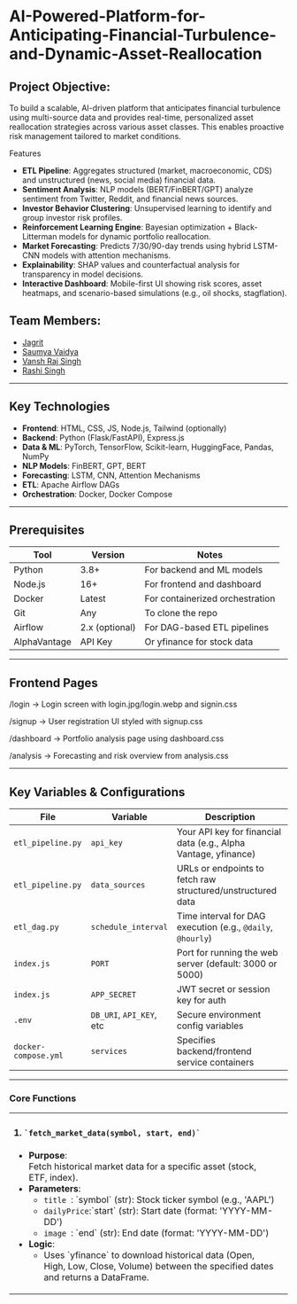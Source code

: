 # AI-Powered-Platform-for-Anticipating-Financial-Turbulence-and-Dynamic-Asset-Reallocation
## Project Objective: 
To build a scalable, AI-driven platform that anticipates financial turbulence using multi-source data and provides real-time, personalized asset reallocation strategies across various asset classes. This enables proactive risk management tailored to market conditions.


Features
- **ETL Pipeline**: Aggregates structured (market, macroeconomic, CDS) and unstructured (news, social media) financial data.
- **Sentiment Analysis**: NLP models (BERT/FinBERT/GPT) analyze sentiment from Twitter, Reddit, and financial news sources.
- **Investor Behavior Clustering**: Unsupervised learning to identify and group investor risk profiles.
- **Reinforcement Learning Engine**: Bayesian optimization + Black-Litterman models for dynamic portfolio reallocation.
- **Market Forecasting**: Predicts 7/30/90-day trends using hybrid LSTM-CNN models with attention mechanisms.
- **Explainability**: SHAP values and counterfactual analysis for transparency in model decisions.
- **Interactive Dashboard**: Mobile-first UI showing risk scores, asset heatmaps, and scenario-based simulations (e.g., oil shocks, stagflation).
 
## Team Members:
- [Jagrit](https://github.com/idJagrit)
- [Saumya Vaidya](https://github.com/samthedoctor)
- [Vansh Raj Singh](https://github.com/vanshraj07)
- [Rashi Singh](https://github.com/RashiS26)

---
##  Key Technologies

- **Frontend**: HTML, CSS, JS, Node.js, Tailwind (optionally)
- **Backend**: Python (Flask/FastAPI), Express.js
- **Data & ML**: PyTorch, TensorFlow, Scikit-learn, HuggingFace, Pandas, NumPy
- **NLP Models**: FinBERT, GPT, BERT
- **Forecasting**: LSTM, CNN, Attention Mechanisms
- **ETL**: Apache Airflow DAGs
- **Orchestration**: Docker, Docker Compose

---
## Prerequisites

| Tool         | Version         | Notes                             |
|--------------|------------------|------------------------------------|
| Python       | 3.8+             | For backend and ML models          |
| Node.js      | 16+              | For frontend and dashboard         |
| Docker       | Latest           | For containerized orchestration    |
| Git          | Any              | To clone the repo                  |
| Airflow      | 2.x (optional)   | For DAG-based ETL pipelines        |
| AlphaVantage | API Key          | Or yfinance for stock data         |

---
## Frontend Pages
/login → Login screen with login.jpg/login.webp and signin.css

/signup → User registration UI styled with signup.css

/dashboard → Portfolio analysis page using dashboard.css

/analysis → Forecasting and risk overview from analysis.css

---


##  Key Variables & Configurations

| File                | Variable                 | Description                                                   |
|---------------------|--------------------------|---------------------------------------------------------------|
| `etl_pipeline.py`   | `api_key`                | Your API key for financial data (e.g., Alpha Vantage, yfinance) |
| `etl_pipeline.py`   | `data_sources`           | URLs or endpoints to fetch raw structured/unstructured data   |
| `etl_dag.py`        | `schedule_interval`      | Time interval for DAG execution (e.g., `@daily`, `@hourly`)   |
| `index.js`          | `PORT`                   | Port for running the web server (default: 3000 or 5000)       |
| `index.js`          | `APP_SECRET`             | JWT secret or session key for auth                            |
| `.env`              | `DB_URI`, `API_KEY`, etc | Secure environment config variables                           |
| `docker-compose.yml`| `services`               | Specifies backend/frontend service containers                 |

---

### Core Functions
<table>
  <tr>
    <td style ="width: 50%; vertical-align: top; padding-right: 20px;">
      <h4>1. <code>`fetch_market_data(symbol, start, end)`</code></h4>
      <ul>
        <li><strong>Purpose</strong>:<br>Fetch historical market data for a specific asset (stock, ETF, index).</li>
        <li><strong>Parameters</strong>:
          <ul>
            <li><code>title </code>: `symbol` (str): Stock ticker symbol (e.g., 'AAPL')</li>
            <li><code>dailyPrice</code>:`start` (str): Start date (format: 'YYYY-MM-DD')</li>
            <li><code>image </code>: `end` (str): End date (format: 'YYYY-MM-DD')</li>
          </ul>
        </li>
        <li><strong>Logic</strong>:
          <ul>
            <li>  Uses `yfinance` to download historical data (Open, High, Low, Close, Volume) between the specified dates and returns a DataFrame.</li>
            
 </ul>
        </li>
      </ul>
    </td>
</table>
